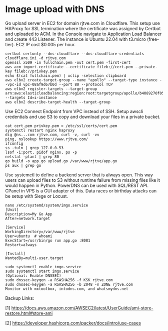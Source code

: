 # Image upload with DNS
Go upload server in EC2 for domain rjtve.com in Cloudflare. This setup use HAProxy for SSL termination where the certificate was assigned by Certbot and uploaded to ACM. In the Console navigate to Application Load Balancer and create 443 Listener. The instance is Ubuntu 22.04 with t3.micro (free-tier). EC2 IP cost $0.005 per hour.
```
certbot certonly --dns-cloudflare --dns-cloudflare-credentials cloudflare.ini -d rjtve.com
openssl x509 -in fullchain.pem -out cert.pem -first-cert
aws acm import-certificate --certificate fileb://cert.pem --private-key fileb://privkey.pem
echo $(cat fullchain.pem) | xclip -selection clipboard
aws elbv2 create-target-group --name "apollo" --target-type instance --vpc-id vpc-08af9d67b0d --port 80 --protocol TCP
aws elbv2 register-targets --target-group arn:aws:elasticloadbalancing:region:root:targetgroup/apollo/b4089270f058 --targets Id=i-instance
aws elbv2 describe-target-health --target-group 
```
Use EC2 Connect Endpoint from VPC instead of SSH. Setup awscli credentials and use S3 to copy and download your files in a private bucket.
```
cat cert.pem privkey.pem > /etc/ssl/certs/cert.pem
systemctl restart nginx haproxy
dig @ns...com rjtve.com, curl -v, curl -vv
ping, nslookup https://www.rjtve.com/
ifconfig
ss -tuln | grep 127.0.0.53
lsof -i:port, pidof nginx, ps -p
netstat -plant | grep 80
go build -o app.go upload.go /var/www/rjtve/app.go
ps aux | grep go
```
Use systemctl to define a backend server that is always open. This way users can upload files to S3 without runtime failure from missing files like it would happen in Python. PowerDNS can be used with SQL/REST API. CPanel in VPS is a GUI adapter of this. Data races or birthday attacks can be setup with Siege or Locust.
```
nano /etc/systemd/system/imgo.service
[Unit]
Description=My Go App
After=network.target

[Service]
WorkingDirectory=/var/www/rjtve
User=ubuntu  # whoami
ExecStart=/usr/bin/go run app.go :8081
Restart=always

[Install]
WantedBy=multi-user.target

sudo systemctl enable imgo.service
sudo systemctl start imgo.service
(Optional: Enable DNSSEC)
sudo dnssec-keygen -a RSASHA256 -f KSK rjtve.com
sudo dnssec-keygen -a RSASHA256 -b 2048 -n ZONE rjtve.com
Monitor with mxtoolbox, intodns.com, and whatsmydns.net
```
Backup Links: 

[1] https://docs.aws.amazon.com/AWSEC2/latest/UserGuide/ami-store-restore.html#store-ami

[2] https://developer.hashicorp.com/packer/docs/intro/use-cases
